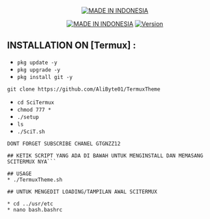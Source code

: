 <p align="center">
<a href="https://bajetech.org/"><img title="MADE IN INDONESIA" src="https://img.shields.io/badge/-MADE%20IN%20NINDONESIA-green%2Cwhite%2Cgreen"></a>
</p>
<p align="center">
<a href="https://bajetech.org/"><img title="MADE IN INDONESIA" src="https://img.shields.io/badge/Sci-Termux-green.svg"></a>
<a href="https://bajetech.org/"><img title="Version" src="https://img.shields.io/badge/Version-2.0-green.svg?style=flat-square"></a>

  
## INSTALLATION ON [Termux] :

* `pkg update -y`
* `pkg upgrade -y`
* `pkg install git -y`
```
git clone https://github.com/AliByte01/TermuxTheme
```
* `cd SciTermux`
* `chmod 777 *`
* `./setup`
* `ls`
* `./SciT.sh`



```
DONT FORGET SUBSCRIBE CHANEL GTGNZZ12
```
```
## KETIK SCRIPT YANG ADA DI BAWAH UNTUK MENGINSTALL DAN MEMASANG SCITERMUX NYA```

## USAGE
* ./TermuxTheme.sh

## UNTUK MENGEDIT LOADING/TAMPILAN AWAL SCITERMUX

* cd ../usr/etc
* nano bash.bashrc

```

